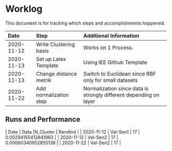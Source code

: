 # Worklog

This document is for tracking which steps and accomplishments happened.

| Date | Step | Additional Information |
|:-----|:-----|:-----------------------|
| 2020-11-12 | Write Clustering basis | Works on 1 Process. |
| 2020-11-13 | Set up Latex Template | Using IEE Github Template |
| 2020-11-13 | Change distance metrik | Switch to Euclidean since RBF only for small datasets |
| 2020-11-22 | Add normalization step | Normalization since data is strongly different depending on layer |




## Runs and Performance
| Date | Data |N_Cluster | RandInd |
| 2020-11-12 | Val-Sen1 | 17 | 0.00294155412841963 |
| 2020-11-12 | Val-Sen2 | 17 | 0.00660340952855138 |
| 2020-11-22 | Val-Sen2 | 17 |
